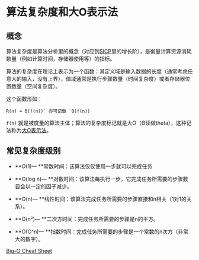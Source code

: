 # 算法复杂度和大O表示法

## 概念

算法复杂度是算法分析里的概念（对应到[SICP](https://book.douban.com/subject/1148282/)里的增长阶），是衡量计算资源消耗数量（例如计算时间，存储器使用等）的指标。

算法的复杂度在理论上表示为一个函数：其定义域是输入数据的长度（通常考虑任意大的输入，没有上界），值域通常是执行步骤数量（时间复杂度）或者存储器位置数量（空间复杂度）。

这个函数形如：

```
R(n) = Θ(f(n))` 亦可记做 `O(f(n))
```

`f(n)` 就是被度量的算法主体；算法的复杂度标记就是大O（Θ读做theta），这种记法称为[大O表示法](https://en.wikipedia.org/wiki/Big_O_notation)。

## 常见复杂度级别

- **O(1)— **常数时间：该算法仅仅使用一步就可以完成任务

- **O(log n)— **对数时间：该算法每执行一步，它完成任务所需要的步骤数目会以一定的因子减少。

- **O(n)— **线性时间：该算法完成任务所需要的步骤直接和n相关（1对1的关系）。

- **O(n²)— **二次方时间：完成任务所需要的步骤是n的平方。

- **O(C^n)— **指数时间：完成任务所需要的步骤是一个常数的n次方（非常大的数字）。



[Big-O Cheat Sheet](http://bigocheatsheet.com/)